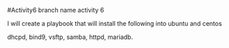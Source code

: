 #Activity6
branch name activity 6 

I will create a playbook that will install the following into ubuntu and centos

dhcpd, bind9, vsftp, samba, httpd, mariadb.
